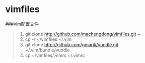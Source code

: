 vimfiles
========

###vim配置文件     
>1. git clone http://github.com/machengdong/vimfiles.git ~   
>2. cp *-r* ~/vimfiles ~/.vim    
>3. git clone http://github.com/gmarik/vundle.git ~/.vim/bundle/vundle    
>4. cp ~/vimfiles/.vimrc ~/.vimrc   
